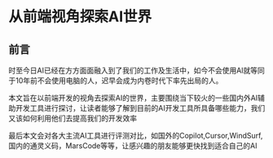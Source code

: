# 从前端视角探索AI世界

## 前言

时至今日AI已经在方方面面融入到了我们的工作及生活中，如今不会使用AI就等同于10年前不会使用电脑的人，迟早会成为内卷时代下率先出局的人。

本文旨在以前端开发的视角去探索AI的世界，主要围绕当下较火的一些国内外AI辅助开发工具进行探讨，让读者能够了解到目前的AI开发工具所具备哪些能力，我们又该如何利用他们去提高我们的开发效率

最后本文会对各大主流AI工具进行评测对比，如国外的Copilot,Cursor,WindSurf,国内的通灵义码，MarsCode等等，让感兴趣的朋友能够更快找到适合自己的AI

## 
